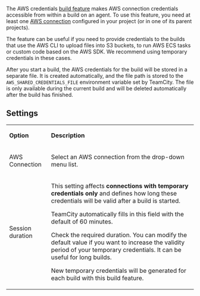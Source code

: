 [//]: # (title: AWS Credentials)
[//]: # (auxiliary-id: AWS Credentials;AWS credentials)

The AWS credentials [build feature](https://www.jetbrains.com/help/teamcity/adding-build-features.html) makes AWS connection credentials accessible from within a build on an agent. To use this feature, you need at least one [AWS connection](configuring-connections.md#AmazonWebServices) configured in your project (or in one of its parent projects).

The feature can be useful if you need to provide credentials to the builds that use the AWS CLI to upload files into S3 buckets, to run AWS ECS tasks or custom code based on the AWS SDK. We recommend using temporary credentials in these cases.

After you start a build, the AWS credentials for the build will be stored in a separate file. It is created automatically, and the file path is stored to the `AWS_SHARED_CREDENTIALS_FILE` environment variable set by TeamCity. The file is only available during the current build and will be deleted automatically after the build has finished.


## Settings

<table><tr>

<td>

**Option**

</td>

<td>

**Description**

</td></tr><tr>

<td>

AWS Connection

</td>

<td>

Select an AWS connection from the drop-down menu list.

</td></tr><tr>

<td>

Session duration

</td>

<td>

This setting affects **connections with temporary credentials only** and defines how long these credentials will be valid after a build is started.

TeamCity automatically fills in this field with the default of 60 minutes.

Check the required duration. You can modify the default value if you want to increase the validity period of your temporary credentials. It can be useful for long builds.

New temporary credentials will be generated for each build with this build feature.


</td></tr></table>